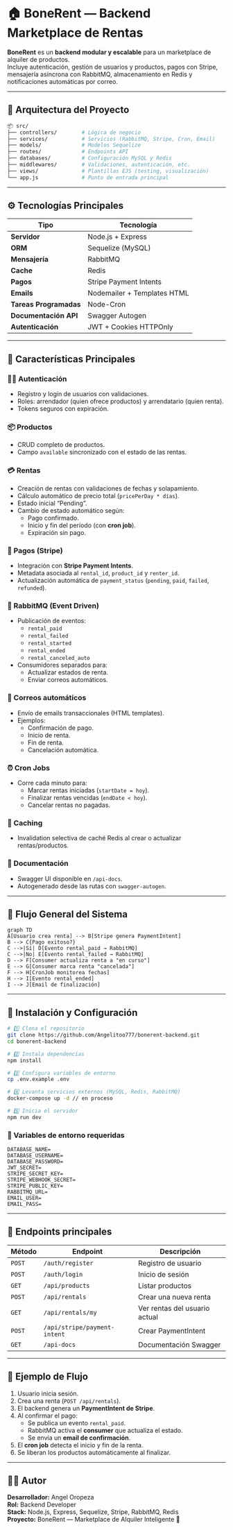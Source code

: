 # 🏠 BoneRent — Backend Marketplace de Rentas

**BoneRent** es un **backend modular y escalable** para un marketplace de alquiler de productos.  
Incluye autenticación, gestión de usuarios y productos, pagos con Stripe, mensajería asíncrona con RabbitMQ, almacenamiento en Redis y notificaciones automáticas por correo.

---

## 🧩 Arquitectura del Proyecto

```bash
📦 src/
├── controllers/        # Lógica de negocio
├── services/           # Servicios (RabbitMQ, Stripe, Cron, Email)
├── models/             # Modelos Sequelize
├── routes/             # Endpoints API
├── databases/          # Configuración MySQL y Redis
├── middlewares/        # Validaciones, autenticación, etc.
├── views/              # Plantillas EJS (testing, visualización)
└── app.js              # Punto de entrada principal
```

---

## ⚙️ Tecnologías Principales

| Tipo | Tecnología |
|------|-------------|
| **Servidor** | Node.js + Express |
| **ORM** | Sequelize (MySQL) |
| **Mensajería** | RabbitMQ |
| **Cache** | Redis |
| **Pagos** | Stripe Payment Intents |
| **Emails** | Nodemailer + Templates HTML |
| **Tareas Programadas** | Node-Cron |
| **Documentación API** | Swagger Autogen |
| **Autenticación** | JWT + Cookies HTTPOnly |

---

## 🚀 Características Principales

### 🧑‍💼 Autenticación
- Registro y login de usuarios con validaciones.
- Roles: arrendador (quien ofrece productos) y arrendatario (quien renta).
- Tokens seguros con expiración.

### 📦 Productos
- CRUD completo de productos.
- Campo `available` sincronizado con el estado de las rentas.

### 💳 Rentas
- Creación de rentas con validaciones de fechas y solapamiento.
- Cálculo automático de precio total (`pricePerDay * días`).
- Estado inicial “Pending”.
- Cambio de estado automático según:
  - Pago confirmado.
  - Inicio y fin del período (con **cron job**).
  - Expiración sin pago.

### 🧾 Pagos (Stripe)
- Integración con **Stripe Payment Intents**.
- Metadata asociada al `rental_id`, `product_id` y `renter_id`.
- Actualización automática de `payment_status` (`pending`, `paid`, `failed`, `refunded`).

### 📨 RabbitMQ (Event Driven)
- Publicación de eventos:
  - `rental_paid`
  - `rental_failed`
  - `rental_started`
  - `rental_ended`
  - `rental_canceled_auto`
- Consumidores separados para:
  - Actualizar estados de renta.
  - Enviar correos automáticos.

### 💌 Correos automáticos
- Envío de emails transaccionales (HTML templates).
- Ejemplos:
  - Confirmación de pago.
  - Inicio de renta.
  - Fin de renta.
  - Cancelación automática.

### ⏰ Cron Jobs
- Corre cada minuto para:
  - Marcar rentas iniciadas (`startDate = hoy`).
  - Finalizar rentas vencidas (`endDate < hoy`).
  - Cancelar rentas no pagadas.

### 🧠 Caching
- Invalidation selectiva de caché Redis al crear o actualizar rentas/productos.

### 📘 Documentación
- Swagger UI disponible en `/api-docs`.
- Autogenerado desde las rutas con `swagger-autogen`.

---

## 🧠 Flujo General del Sistema

```mermaid
graph TD
A[Usuario crea renta] --> B[Stripe genera PaymentIntent]
B --> C{Pago exitoso?}
C -->|Sí| D[Evento rental_paid → RabbitMQ]
C -->|No| E[Evento rental_failed → RabbitMQ]
D --> F[Consumer actualiza renta a "en curso"]
E --> G[Consumer marca renta "cancelada"]
F --> H[CronJob monitorea fechas]
H --> I[Evento rental_ended]
I --> J[Email de finalización]
```

---

## 🧰 Instalación y Configuración

```bash
# 1️⃣ Clona el repositorio
git clone https://github.com/Angelitoo777/bonerent-backend.git
cd bonerent-backend

# 2️⃣ Instala dependencias
npm install

# 3️⃣ Configura variables de entorno
cp .env.example .env

# 4️⃣ Levanta servicios externos (MySQL, Redis, RabbitMQ)
docker-compose up -d // en proceso

# 5️⃣ Inicia el servidor
npm run dev
```

### 🧾 Variables de entorno requeridas

```env
DATABASE_NAME=
DATABASE_USERNAME=
DATABASE_PASSWORD=
JWT_SECRET=
STRIPE_SECRET_KEY=
STRIPE_WEBHOOK_SECRET=
STRIPE_PUBLIC_KEY=
RABBITMQ_URL=
EMAIL_USER=
EMAIL_PASS=
```

---

## 🧪 Endpoints principales

| Método | Endpoint | Descripción |
|--------|-----------|--------------|
| `POST` | `/auth/register` | Registro de usuario |
| `POST` | `/auth/login` | Inicio de sesión |
| `GET` | `/api/products` | Listar productos |
| `POST` | `/api/rentals` | Crear una nueva renta |
| `GET` | `/api/rentals/my` | Ver rentas del usuario actual |
| `POST` | `/api/stripe/payment-intent` | Crear PaymentIntent |
| `GET` | `/api-docs` | Documentación Swagger |

---

## 🧩 Ejemplo de Flujo

1. Usuario inicia sesión.  
2. Crea una renta (`POST /api/rentals`).  
3. El backend genera un **PaymentIntent de Stripe**.  
4. Al confirmar el pago:
   - Se publica un evento `rental_paid`.  
   - RabbitMQ activa el **consumer** que actualiza el estado.  
   - Se envía un **email de confirmación**.  
5. El **cron job** detecta el inicio y fin de la renta.  
6. Se liberan los productos automáticamente al finalizar.

---

## 👨‍💻 Autor

**Desarrollador:** Angel Oropeza  
**Rol:** Backend Developer  
**Stack:** Node.js, Express, Sequelize, Stripe, RabbitMQ, Redis  
**Proyecto:** BoneRent — Marketplace de Alquiler Inteligente 🧠  